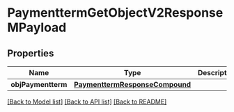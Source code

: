 # PaymenttermGetObjectV2ResponseMPayload

## Properties
Name | Type | Description | Notes
------------ | ------------- | ------------- | -------------
**objPaymentterm** | [**PaymenttermResponseCompound**](PaymenttermResponseCompound.md) |  | 

[[Back to Model list]](../README.md#documentation-for-models) [[Back to API list]](../README.md#documentation-for-api-endpoints) [[Back to README]](../README.md)


